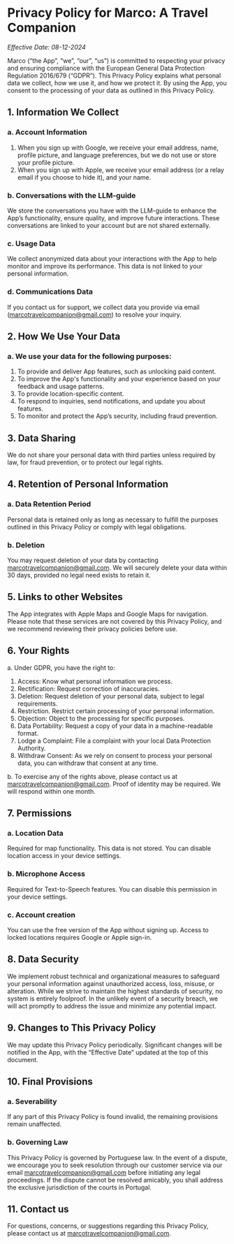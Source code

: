 # Privacy Policy for Marco: A Travel Companion

*Effective Date: 08-12-2024*

Marco (“the App”, “we”, “our”, “us”) is committed to respecting your privacy and ensuring compliance with the European General Data Protection Regulation 2016/679 (“GDPR”). This Privacy Policy explains what personal data we collect, how we use it, and how we protect it. By using the App, you consent to the processing of your data as outlined in this Privacy Policy.

## 1. Information We Collect

### a. Account Information
1. When you sign up with Google, we receive your email address, name, profile picture, and language preferences, but we do not use or store your profile picture.
2. When you sign up with Apple, we receive your email address (or a relay email if you choose to hide it), and your name.

### b. Conversations with the LLM-guide
We store the conversations you have with the LLM-guide to enhance the App’s functionality, ensure quality, and improve future interactions. These conversations are linked to your account but are not shared externally.

### c. Usage Data
We collect anonymized data about your interactions with the App to help monitor and improve its performance. This data is not linked to your personal information.

### d. Communications Data
If you contact us for support, we collect data you provide via email ([marcotravelcompanion@gmail.com](mailto:marcotravelcompanion@gmail.com)) to resolve your inquiry.


## 2. How We Use Your Data
### a. We use your data for the following purposes:
1. To provide and deliver App features, such as unlocking paid content.
2. To improve the App's functionality and your experience based on your feedback and usage patterns.
3. To provide location-specific content.
4. To respond to inquiries, send notifications, and update you about features.
5. To monitor and protect the App’s security, including fraud prevention.


## 3. Data Sharing
We do not share your personal data with third parties unless required by law, for fraud prevention, or to protect our legal rights.


## 4. Retention of Personal Information

### a. Data Retention Period
Personal data is retained only as long as necessary to fulfill the purposes outlined in this Privacy Policy or comply with legal obligations.

### b. Deletion
You may request deletion of your data by contacting [marcotravelcompanion@gmail.com](mailto:marcotravelcompanion@gmail.com). We will securely delete your data within 30 days, provided no legal need exists to retain it.


## 5. Links to other Websites
The App integrates with Apple Maps and Google Maps for navigation. Please note that these services are not covered by this Privacy Policy, and we recommend reviewing their privacy policies before use.


## 6. Your Rights
a. Under GDPR, you have the right to:
1. Access: Know what personal information we process.
2. Rectification: Request correction of inaccuracies.
3. Deletion: Request deletion of your personal data, subject to legal requirements.
4. Restriction. Restrict certain processing of your personal information.
5. Objection: Object to the processing for specific purposes.
6. Data Portability: Request a copy of your data in a machine-readable format.
7. Lodge a Complaint: File a complaint with your local Data Protection Authority. 
8. Withdraw Consent: As we rely on consent to process your personal data, you can withdraw that consent at any time.

b. To exercise any of the rights above, please contact us at [marcotravelcompanion@gmail.com](mailto:marcotravelcompanion@gmail.com). Proof of identity may be required. We will respond within one month.


## 7. Permissions

### a. Location Data
Required for map functionality. This data is not stored. You can disable location access in your device settings.

### b. Microphone Access
Required for Text-to-Speech features. You can disable this permission in your device settings.

### c. Account creation
You can use the free version of the App without signing up. Access to locked locations requires Google or Apple sign-in.


## 8. Data Security
We implement robust technical and organizational measures to safeguard your personal information against unauthorized access, loss, misuse, or alteration. While we strive to maintain the highest standards of security, no system is entirely foolproof. In the unlikely event of a security breach, we will act promptly to address the issue and minimize any potential impact.


## 9. Changes to This Privacy Policy
We may update this Privacy Policy periodically. Significant changes will be notified in the App, with the “Effective Date” updated at the top of this document.


## 10. Final Provisions

### a. Severability
If any part of this Privacy Policy is found invalid, the remaining provisions remain unaffected. 

### b. Governing Law
This Privacy Policy is governed by Portuguese law. In the event of a dispute, we encourage you to seek resolution through our customer service via our email [marcotravelcompanion@gmail.com](mailto:marcotravelcompanion@gmail.com) before initiating any legal proceedings. If the dispute cannot be resolved amicably, you shall address the exclusive jurisdiction of the courts in Portugal.


## 11. Contact us
For questions, concerns, or suggestions regarding this Privacy Policy, please contact us at [marcotravelcompanion@gmail.com](mailto:marcotravelcompanion@gmail.com).
